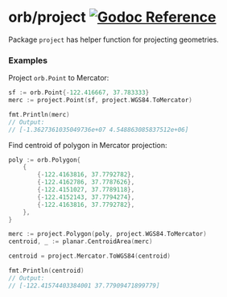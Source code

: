 # orb/project [![Godoc Reference](https://pkg.go.dev/badge/github.com/paulmach/orb)](https://pkg.go.dev/github.com/paulmach/orb/project)

Package `project` has helper function for projecting geometries.

### Examples

Project `orb.Point` to Mercator:

```go
sf := orb.Point{-122.416667, 37.783333}
merc := project.Point(sf, project.WGS84.ToMercator)

fmt.Println(merc)
// Output:
// [-1.3627361035049736e+07 4.548863085837512e+06]
```

Find centroid of polygon in Mercator projection:

```go
poly := orb.Polygon{
    {
        {-122.4163816, 37.7792782},
        {-122.4162786, 37.7787626},
        {-122.4151027, 37.7789118},
        {-122.4152143, 37.7794274},
        {-122.4163816, 37.7792782},
    },
}

merc := project.Polygon(poly, project.WGS84.ToMercator)
centroid, _ := planar.CentroidArea(merc)

centroid = project.Mercator.ToWGS84(centroid)

fmt.Println(centroid)
// Output:
// [-122.41574403384001 37.77909471899779]
```
